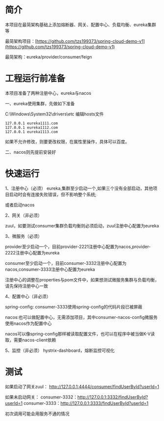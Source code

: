# 简介
本项目在最简架构基础上添加熔断器、网关、配置中心、负载均衡、eureka集群等

最简架构项目：[https://github.com/tzs199373/spring-cloud-demo-v1](https://github.com/tzs199373/spring-cloud-demo-v1)

最简架构：eureka/provider/consumer/feign

# 工程运行前准备
本项目准备了两种注册中心，eureka与nacos

一、eureka使用集群，先做如下准备

C:\Windows\System32\drivers\etc	编辑hosts文件

```
127.0.0.1 eureka1111.com
127.0.0.1 eureka1112.com
127.0.0.1 eureka1113.com
```

如果不允许修改，则要更改权限，在属性里操作，具体可以百度。

二、nacos则先提前安装好

# 快速运行
1、注册中心（必须）
eureka,集群至少启动一个,如果三个没有全部启动，其他项目启动时会有连接失败错误，但不影响整个系统;

或者启动nacos

2、网关（非必须）

zuul，如要测试consumer集群负载均衡则必须启动，zuul注册中心配置为eureka

3、微服务（必须）

provider至少启动一个，目前provider-2221注册中心配置为nacos,provider-2222注册中心配置为eureka

consumer至少启动一个，目前consumer-3332注册中心配置为nacos,consumer-3333注册中心配置为eureka

注册中心的调整在properties与pom文件中，如果想测试微服务集群与负载均衡，请先保持注册中心一致

4、配置中心（非必须）

spring-config: consumer-3333使用spring-config的代码片段已被屏蔽

nacos:也可以做配置中心，无需添加项目，其中consumer-nacos-config微服务使用nacos作为配置中心

nacos可以像spring-config那样被读取配置文件，也可以在程序中被当做K-V读取，需要nacos-client依赖

5、监控（非必须）
hystrix-dashboard，熔断监控可视化

# 测试
如果启动了网关zuul：
http://127.0.0.1:4444/consumer/findUserById?userId=1

如果未启动网关：
consumer-3332：http://127.0.0.1:3332/findUserById?userId=1
consumer-3333：http://127.0.0.1:3333/findUserById?userId=1

初次调用可能会用服务不通的情况






